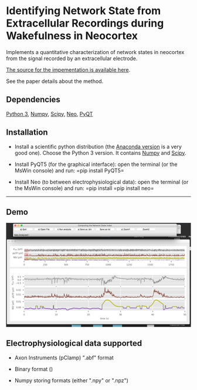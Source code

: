 # Identifying Network State from Extracellular Recordings during Wakefulness in Neocortex

Implements a quantitative characterization of network states in neocortex from the signal recorded by an extracellular electrode.

[The source for the impementation is available here][src].

See the paper details about the method.

## Dependencies

[Python 3][python], [Numpy][numpy], [Scipy][scipy], [Neo][neo], [PyQT][pyqt]

## Installation

- Install a scientific python distribution (the [Anaconda version][anaconda] is a very good one). Choose the Python 3 version. It contains [Numpy][numpy] and [Scipy][scipy].

- Install PyQT5 (for the graphical interface): open the terminal (or the MsWin console) and run: =pip install PyQT5=

- Install Neo (to between electrophysiological data): open the terminal (or the MsWin console) and run: =pip install =pip install neo=

----

## Demo

![screenshot](doc/screenshot.png)


## Electrophysiological data supported

- Axon Instruments (pClamp) ".abf" format

- Binary format ()

- Numpy storing formats (either ".npy" or ".npz")


[packaging guide]: https://packaging.python.org
[distribution tutorial]: https://packaging.python.org/en/latest/distributing.html
[src]: https://github.com/yzerlaut/waking_state_index
[rst]: http://docutils.sourceforge.net/rst.html
[md]: https://tools.ietf.org/html/rfc7764#section-3.5 "CommonMark variant"
[md use]: https://packaging.python.org/specifications/core-metadata/#description-content-type-optional
[anaconda]: https://www.anaconda.com/download
[numpy]: https://www.numpy.org
[scipy]: https://www.scipy.org
[neo]: http://neuralensemble.org/neo/
[pyqt]: https://www.riverbankcomputing.com/software/pyqt/intro
[python]: https://docs.python.org